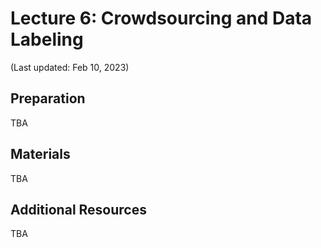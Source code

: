 # Lecture 6: Crowdsourcing and Data Labeling

(Last updated: Feb 10, 2023)

## Preparation

TBA

## Materials

TBA

## Additional Resources

TBA
